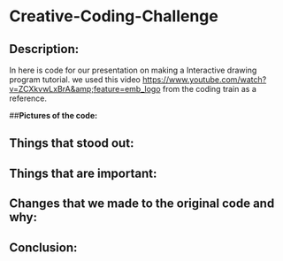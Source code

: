 # Creative-Coding-Challenge 

## __Description:__
In here is code for our presentation on making a Interactive drawing program tutorial. we used this video https://www.youtube.com/watch?v=ZCXkvwLxBrA&amp;feature=emb_logo from the coding train as a reference.

##__Pictures of the code:__


## __Things that stood out:__


## __Things that are important:__


## __Changes that we made to the original code and why:__


## __Conclusion:__
